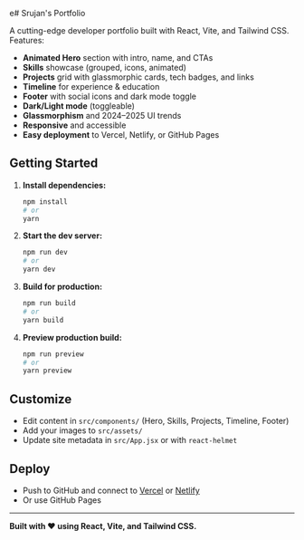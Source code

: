 e# Srujan's Portfolio

A cutting-edge developer portfolio built with React, Vite, and Tailwind CSS. Features:

- **Animated Hero** section with intro, name, and CTAs
- **Skills** showcase (grouped, icons, animated)
- **Projects** grid with glassmorphic cards, tech badges, and links
- **Timeline** for experience & education
- **Footer** with social icons and dark mode toggle
- **Dark/Light mode** (toggleable)
- **Glassmorphism** and 2024–2025 UI trends
- **Responsive** and accessible
- **Easy deployment** to Vercel, Netlify, or GitHub Pages

## Getting Started

1. **Install dependencies:**
   ```bash
   npm install
   # or
   yarn
   ```
2. **Start the dev server:**
   ```bash
   npm run dev
   # or
   yarn dev
   ```
3. **Build for production:**
   ```bash
   npm run build
   # or
   yarn build
   ```
4. **Preview production build:**
   ```bash
   npm run preview
   # or
   yarn preview
   ```

## Customize
- Edit content in `src/components/` (Hero, Skills, Projects, Timeline, Footer)
- Add your images to `src/assets/`
- Update site metadata in `src/App.jsx` or with `react-helmet`

## Deploy
- Push to GitHub and connect to [Vercel](https://vercel.com/) or [Netlify](https://netlify.com/)
- Or use GitHub Pages

---

**Built with ❤️ using React, Vite, and Tailwind CSS.** 